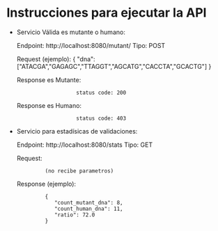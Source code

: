 # Instrucciones para ejecutar la API

- Servicio Válida es mutante o humano:
   
    Endpoint: http://localhost:8080/mutant/
    Tipo: POST
    
    Request (ejemplo): 
                         {
                            "dna":["ATACGA","GAGAGC","TTAGGT","AGCATG","CACCTA","GCACTG"]
                         }

    Response es Mutante:

                         status code: 200

    Response es Humano:  

                         status code: 403


- Servicio para estadísicas de validaciones:

    Endpoint: http://localhost:8080/stats
    Tipo: GET 

    Request:

               (no recibe parametros)
    
    
    Response (ejemplo):

               {
                  "count_mutant_dna": 8,
                  "count_human_dna": 11,
                  "ratio": 72.0
               }


